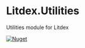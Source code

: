# Litdex.Utilities

Utilities module for Litdex

[![Nuget](https://img.shields.io/nuget/v/Litdex.Utilities?label=Litdex.Utilities&style=for-the-badge)](https://www.nuget.org/packages/Litdex.Utilities)
